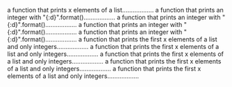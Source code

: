 a function that prints x elements of a list..................
a function that prints an integer with "{:d}".format()..................
a function that prints an integer with "{:d}".format()..................
a function that prints an integer with "{:d}".format()..................
a function that prints an integer with "{:d}".format()..................
a function that prints the first x elements of a list and only integers..................
a function that prints the first x elements of a list and only integers..................
a function that prints the first x elements of a list and only integers..................
a function that prints the first x elements of a list and only integers..................
a function that prints the first x elements of a list and only integers..................
